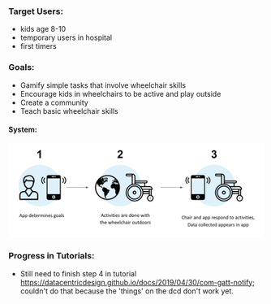 ### Target Users:

- kids age 8-10
- temporary users in hospital
- first timers

### Goals:

- Gamify simple tasks that involve wheelchair skills
- Encourage kids in wheelchairs to be active and play outside
- Create a community
- Teach basic wheelchair skills

#### System:
![](/images/img1.png)


### Progress in Tutorials:

- Still need to finish step 4 in tutorial https://datacentricdesign.github.io/docs/2019/04/30/com-gatt-notify; couldn't do that because the 'things' on the dcd don't work yet.
